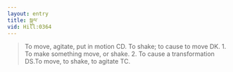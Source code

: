 ```yaml
---
layout: entry
title: སྒུལ་
vid: Hill:0364
---
```

> To move, agitate, put in motion CD\. To shake; to cause to move DK\. 1\. To make something move, or shake\. 2\. To cause a transformation DS\.To move, to shake, to agitate TC\.


